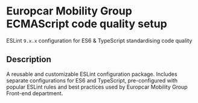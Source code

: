 # Europcar Mobility Group ECMAScript code quality setup
ESLint `9.x.x` configuration for ES6 & TypeScript standardising code quality

## Description
A reusable and customizable ESLint configuration package.
Includes separate configurations for ES6 and TypeScript, pre-configured with popular ESLint rules and best practices used by Europcar Mobility Group Front-end department.
